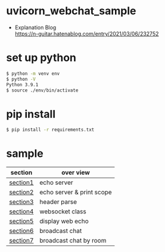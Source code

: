 # uvicorn_webchat_sample
* Explanation Blog<br>
https://n-guitar.hatenablog.com/entry/2021/03/06/232752

# set up python
```bash
$ python -m venv env
$ python -V
Python 3.9.1
$ source ./env/bin/activate
```

# pip install
```bash
$ pip install -r requirements.txt
```

# sample
|section|over view|
|---|---|
|[section1](section1)|echo server|
|[section2](section2)|echo server & print scope|
|[section3](section3)|header parse|
|[section4](section4)|websocket class|
|[section5](section5)|display web echo|
|[section6](section6)|broadcast chat|
|[section7](section7)|broadcast chat by room|